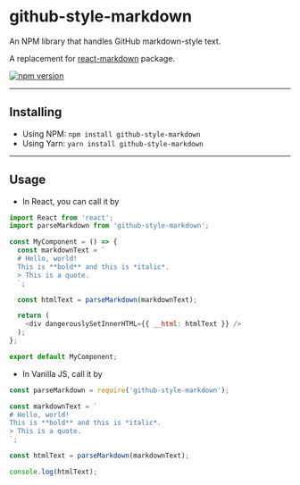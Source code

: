 # github-style-markdown
An NPM library that handles GitHub markdown-style text.

A replacement for [react-markdown](https://github.com/remarkjs/react-markdown) package.

[![npm version](https://badge.fury.io/js/github-style-markdown.svg)](https://badge.fury.io/js/github-style-markdown)

---

## Installing

- Using NPM: ```npm install github-style-markdown```
- Using Yarn: ```yarn install github-style-markdown```

---

## Usage

- In React, you can call it by
```javascript
import React from 'react';
import parseMarkdown from 'github-style-markdown';

const MyComponent = () => {
  const markdownText = `
  # Hello, world!
  This is **bold** and this is *italic*.
  > This is a quote.
  `;

  const htmlText = parseMarkdown(markdownText);

  return (
    <div dangerouslySetInnerHTML={{ __html: htmlText }} />
  );
};

export default MyComponent;
```

- In Vanilla JS, call it by
```javascript
const parseMarkdown = require('github-style-markdown');

const markdownText = `
# Hello, world!
This is **bold** and this is *italic*.
> This is a quote.
`;

const htmlText = parseMarkdown(markdownText);

console.log(htmlText);

```
